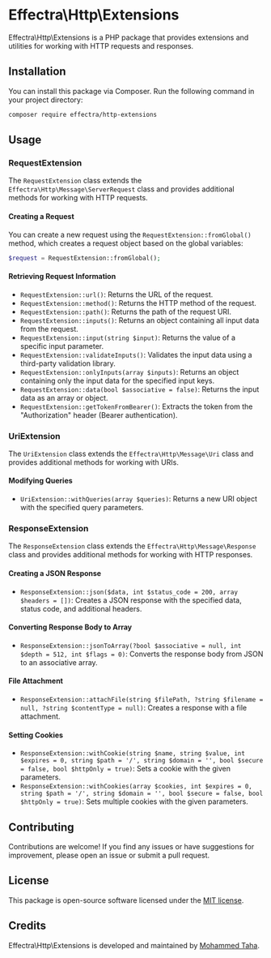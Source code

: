 # Effectra\Http\Extensions

Effectra\Http\Extensions is a PHP package that provides extensions and utilities for working with HTTP requests and responses.

## Installation

You can install this package via Composer. Run the following command in your project directory:

```bash
composer require effectra/http-extensions
```

## Usage

### RequestExtension

The `RequestExtension` class extends the `Effectra\Http\Message\ServerRequest` class and provides additional methods for working with HTTP requests.

#### Creating a Request

You can create a new request using the `RequestExtension::fromGlobal()` method, which creates a request object based on the global variables:

```php
$request = RequestExtension::fromGlobal();
```

#### Retrieving Request Information

- `RequestExtension::url()`: Returns the URL of the request.
- `RequestExtension::method()`: Returns the HTTP method of the request.
- `RequestExtension::path()`: Returns the path of the request URI.
- `RequestExtension::inputs()`: Returns an object containing all input data from the request.
- `RequestExtension::input(string $input)`: Returns the value of a specific input parameter.
- `RequestExtension::validateInputs()`: Validates the input data using a third-party validation library.
- `RequestExtension::onlyInputs(array $inputs)`: Returns an object containing only the input data for the specified input keys.
- `RequestExtension::data(bool $associative = false)`: Returns the input data as an array or object.
- `RequestExtension::getTokenFromBearer()`: Extracts the token from the "Authorization" header (Bearer authentication).

### UriExtension

The `UriExtension` class extends the `Effectra\Http\Message\Uri` class and provides additional methods for working with URIs.

#### Modifying Queries

- `UriExtension::withQueries(array $queries)`: Returns a new URI object with the specified query parameters.

### ResponseExtension

The `ResponseExtension` class extends the `Effectra\Http\Message\Response` class and provides additional methods for working with HTTP responses.

#### Creating a JSON Response

- `ResponseExtension::json($data, int $status_code = 200, array $headers = [])`: Creates a JSON response with the specified data, status code, and additional headers.

#### Converting Response Body to Array

- `ResponseExtension::jsonToArray(?bool $associative = null, int $depth = 512, int $flags = 0)`: Converts the response body from JSON to an associative array.

#### File Attachment

- `ResponseExtension::attachFile(string $filePath, ?string $filename = null, ?string $contentType = null)`: Creates a response with a file attachment.

#### Setting Cookies

- `ResponseExtension::withCookie(string $name, string $value, int $expires = 0, string $path = '/', string $domain = '', bool $secure = false, bool $httpOnly = true)`: Sets a cookie with the given parameters.
- `ResponseExtension::withCookies(array $cookies, int $expires = 0, string $path = '/', string $domain = '', bool $secure = false, bool $httpOnly = true)`: Sets multiple cookies with the given parameters.

## Contributing

Contributions are welcome! If you find any issues or have suggestions for improvement, please open an issue or submit a pull request.

## License

This package is open-source software licensed under the [MIT license](https://opensource.org/licenses/MIT).

## Credits

Effectra\Http\Extensions is developed and maintained by [Mohammed Taha](https://github.com/BmtMohammedTaha).

